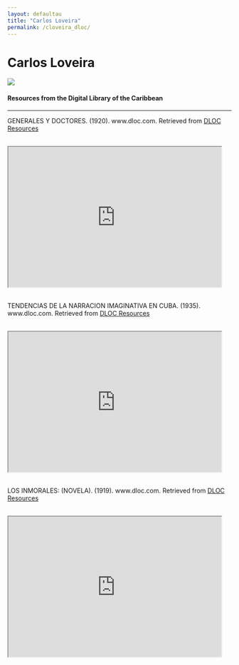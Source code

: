 ```yaml
---
layout: defaultau
title: "Carlos Loveira"
permalink: /cloveira_dloc/
---
```

<!-- partial:index.partial.html -->
<div class="content">
    <h1>Carlos Loveira</h1>
    <div class="quote">
        <div><img src="https://www.cubanosfamosos.com/sites/default/files/fotos/carlos-loveira.jpg" class="logo"></div>
    </div>
    <body>
    <h4>Resources from the Digital Library of the Caribbean</h4><hr>
    <div class="container-mt-5">
      <div class="row">
            <div class="col-md-6">
                <p>GENERALES Y DOCTORES. (1920). www.dloc.com. Retrieved from <a href="https://www.dloc.com/AA00059357/00001/images" target="_blank">DLOC Resources</a></p><br>
                <iframe width="95%" height="315" src="https://www.dloc.com/AA00059357/00001/images"></iframe>
                <br>
                <br>
        </div>
      <div class="col-md-6">
            <p>TENDENCIAS DE LA NARRACION IMAGINATIVA EN CUBA. (1935). www.dloc.com. Retrieved from <a href="https://www.dloc.com/UF00078289/00001/images" target="_blank">DLOC Resources</a></p><br>
            <iframe width="95%" height="315" src="https://www.dloc.com/UF00078289/00001/images"></iframe>
            <br>
            <br>
        </div>
        </div>
    <div class="container-mt-5">
      <div class="row">
            <div class="col-md-6">
                <p>LOS INMORALES: (NOVELA). (1919). www.dloc.com. Retrieved from <a href="https://www.dloc.com/FSU0000012/00001/downloads" target="_blank">DLOC Resources</a></p><br>
                <iframe width="95%" height="315" src="https://www.dloc.com/FSU0000012/00001/downloads"></iframe>
                <br>
                <br>
        </div>
    </body> 
          </div>
  <!-- partial -->
<script src='https://cdnjs.cloudflare.com/ajax/libs/jquery/3.1.1/jquery.min.js'></script><script  src="{{ site.baseurl }}/assets/js/authorscript.js"></script>
